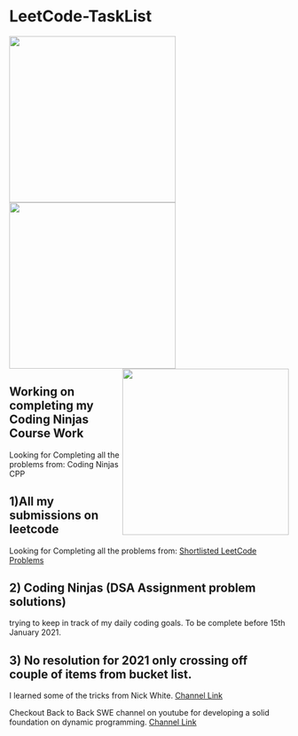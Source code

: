 # LeetCode-TaskList

<img align='left' src="https://miro.medium.com/max/800/1*bOxDNmWX_nL4W4qB-ey0VQ.gif" width="300">
<img align='center' src="https://miro.medium.com/max/1500/1*4ynmiokzFCfmZTPBwyeZ6A.gif" width="300">
<img align='right' src="https://i.pinimg.com/originals/81/52/58/81525851413fac11dca44e57076b396a.gif" width="300">


## Working on completing my Coding Ninjas Course Work

Looking for Completing all the problems from:
Coding Ninjas CPP

## 1)All my submissions on leetcode
Looking for Completing all the problems from:
[Shortlisted LeetCode Problems](https://docs.google.com/spreadsheets/d/1SbpY-04Cz8EWw3A_LBUmDEXKUMO31DBjfeMoA0dlfIA/htmlview?sle=true#)

## 2) Coding Ninjas (DSA Assignment problem solutions)
trying to keep in track of my daily coding goals.
To be complete before 15th January 2021.
## 3) No resolution for 2021 only crossing off couple of items from bucket list. 

I learned some of the tricks from Nick White.
[Channel Link](https://www.youtube.com/channel/UC1fLEeYICmo3O9cUsqIi7HA)

Checkout Back to Back SWE channel on youtube for developing a solid foundation on dynamic programming.
[Channel Link](https://www.youtube.com/channel/UCmJz2DV1a3yfgrR7GqRtUUA)

